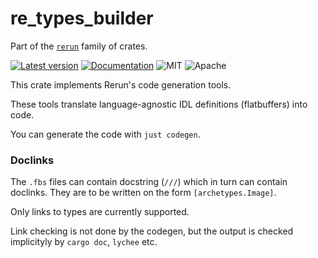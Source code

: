 # re_types_builder

Part of the [`rerun`](https://github.com/rerun-io/rerun) family of crates.

[![Latest version](https://img.shields.io/crates/v/re_types_builder.svg)](https://crates.io/crates/re_types_builder)
[![Documentation](https://docs.rs/re_types_builder/badge.svg)](https://docs.rs/re_types_builder)
![MIT](https://img.shields.io/badge/license-MIT-blue.svg)
![Apache](https://img.shields.io/badge/license-Apache-blue.svg)

This crate implements Rerun's code generation tools.

These tools translate language-agnostic IDL definitions (flatbuffers) into code.

You can generate the code with `just codegen`.

### Doclinks
The `.fbs` files can contain docstring (`///`) which in turn can contain doclinks.
They are to be written on the form `[archetypes.Image]`.

Only links to types are currently supported.

Link checking is not done by the codegen, but the output is checked implicityly by `cargo doc`, `lychee` etc.
